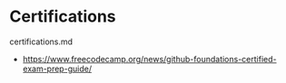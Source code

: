 # Certifications

certifications.md

*   https://www.freecodecamp.org/news/github-foundations-certified-exam-prep-guide/
